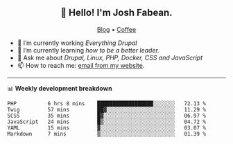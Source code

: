 <h2 align="center">👋 Hello! I'm Josh Fabean.</h2>
<p align="center">
  <a href="https://joshfabean.com">Blog</a> •
  <a href="https://www.buymeacoffee.com/LSxne6Yr4">Coffee</a>
</p>

- 🔭 I’m currently working *Everything Drupal*
- 🌱 I’m currently learning *how to be a better leader.*
- 💬 Ask me about *Drupal, Linux, PHP, Docker, CSS and JavaScript*
- 📫 How to reach me: [email from my website](https://joshfabean.com).

-------

📊 **Weekly development breakdown**
<!--START_SECTION:waka-->

```text
PHP          6 hrs 8 mins    ██████████████████░░░░░░░   72.13 %
Twig         57 mins         ██▓░░░░░░░░░░░░░░░░░░░░░░   11.29 %
SCSS         35 mins         █▓░░░░░░░░░░░░░░░░░░░░░░░   06.97 %
JavaScript   24 mins         █▒░░░░░░░░░░░░░░░░░░░░░░░   04.72 %
YAML         15 mins         ▓░░░░░░░░░░░░░░░░░░░░░░░░   03.07 %
Markdown     7 mins          ▒░░░░░░░░░░░░░░░░░░░░░░░░   01.39 %
```

<!--END_SECTION:waka-->

<!--
**fabean/fabean** is a ✨ _special_ ✨ repository because its `README.md` (this file) appears on your GitHub profile.

Here are some ideas to get you started:

- 🔭 I’m currently working on ...
- 🌱 I’m currently learning ...
- 👯 I’m looking to collaborate on ...
- 🤔 I’m looking for help with ...
- 💬 Ask me about ...
- 📫 How to reach me: ...
- 😄 Pronouns: ...
- ⚡ Fun fact: ...
-->
